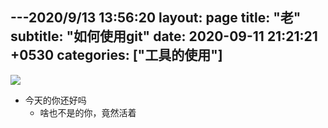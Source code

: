 
---2020/9/13 13:56:20 
layout: page
title:  "老"
subtitle: "如何使用git"
date:   2020-09-11 21:21:21 +0530
categories: ["工具的使用"]
---
![](http://C:\Users\14191\Pictures\luonaerduo.jpg)



- 今天的你还好吗
    - 啥也不是的你，竟然活着